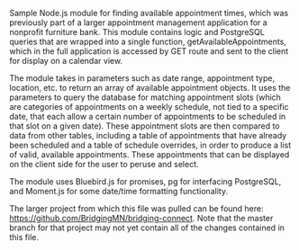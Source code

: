 Sample Node.js module for finding available appointment times, which was previously part of a larger appointment management application for a nonprofit furniture bank. This module contains logic and PostgreSQL queries that are wrapped into a single function, getAvailableAppointments, which in the full application is accessed by GET route and sent to the client for display on a calendar view.

The module takes in parameters such as date range, appointment type, location, etc. to return an array of available appointment objects. It uses the parameters to query the database for matching appointment slots (which are categories of appointments on a weekly schedule, not tied to a specific date, that each allow a certain number of appointments to be scheduled in that slot on a given date). These appointment slots are then compared to data from other tables, including a table of appointments that have already been scheduled and a table of schedule overrides, in order to produce a list of valid, available appointments. These appointments that can be displayed on the client side for the user to peruse and select.

The module uses Bluebird.js for promises, pg for interfacing PostgreSQL, and Moment.js for some date/time formatting functionality.

The larger project from which this file was pulled can be found here: https://github.com/BridgingMN/bridging-connect. Note that the master branch for that project may not yet contain all of the changes contained in this file.

